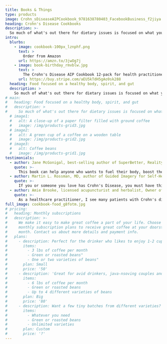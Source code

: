 ```yaml
---
title: Books & Things
type: products
image: Crohn_sDiseaseAIPCookbook_9781638780403_FacebookBusiness_f2jiya.jpg
heading: Crohn's Disease Cookbooks
description: >-
  So much of what's out there for dietary issues is focused on what you can't eat. I want to focus on what you can. Delicious and inspired food can come from any assortment of ingredients. Find yourself in the food you eat and what you can or can't becomes irrelavent.
intro:
  blurbs:
    - image: cookbook-100px_lznphf.png
      text: >
        Order from Amazon
      url: https://amzn.to/3jwOg7j
    - image: book-birthday_rmvblw.jpg
      text: >
        The Crohn's Disease AIP Cookbook 12-pack for health practitioners.
      url: https://buy.stripe.com/aEU5kTdH5gAo9sk288
  heading: Food focused on a healthy body, spirit, and gut
  description: >
    So much of what's out there for dietary issues is focused on what you can't eat. I want to focus on what you can. Delicious and inspired food can come from any assortment of ingredients. Find yourself in the food you eat and what you can or can't becomes irrelavent.
# main:
#   heading: Food focused on a healthy body, spirit, and gut
#   description: >
#     So much of what's out there for dietary issues is focused on what you can't eat. I want to focus on what you can. Delicious and inspired food can come from any assortment of ingredients. Find yourself in the food you eat and what you can or can't becomes irrelavent. 
  # image1:
  #   alt: A close-up of a paper filter filled with ground coffee
  #   image: /img/products-grid3.jpg
  # image2:
  #   alt: A green cup of a coffee on a wooden table
  #   image: /img/products-grid2.jpg
  # image3:
  #   alt: Coffee beans
  #   image: /img/products-grid1.jpg
testimonials:
  - author: Jane McGonigal, best-selling author of SuperBetter, Reality is Broken and Imaginable
    quote: >-
      This book can help anyone who wants to fuel their body, boost their resilience and heal with every meal. It's full of clear, science-based guidance to making healthy, delicious meals that reduce inflammation and help your body heal.
  - author: Martin L. Rossman, MD, author of Guided Imagery for Self-Healing
    quote: >-
      If you or someone you love has Crohn's Disease, you must have this book. For years we doctors told patients with autoimmune diseases that diet didn't matter—and we were dead wrong. Here is careful, clear science-based guidance to making healthy, delicious meals that reduce inflammation and help your body heal.
  - author: Amie Brooke, licensed acupuncturist and herbalist, Owner of Blue Soulspace
    quote: >-
      As a healthcare practitioner, I see many patients with Crohn's disease who have not been helped by traditional medical advice and pharmaceutical interventions. I commonly see the missing link in nutritional and lifestyle shifts for chronic health conditions. This book provides clear, easy strategies for eliminating food triggers and more importantly, replacing them with nutritious dietary options that heal internal inflammation, create symptom relief, and offer long-term wellness. I'm personally inspired to start using more cassava flour as a grain alternative in my own cooking, and there are some fantastic recipes in here to explore!
full_image: cookbook-food_g8fotm.jpg
# pricing:
#   heading: Monthly subscriptions
#   description: >-
#     We make it easy to make great coffee a part of your life. Choose one of our
#     monthly subscription plans to receive great coffee at your doorstep each
#     month. Contact us about more details and payment info.
#   plans:
#     - description: Perfect for the drinker who likes to enjoy 1-2 cups per day.
#       items:
#         - 3 lbs of coffee per month
#         - Green or roasted beans"
#         - One or two varieties of beans"
#       plan: Small
#       price: '50'
#     - description: 'Great for avid drinkers, java-nsoving couples and bigger crowds'
#       items:
#         - 6 lbs of coffee per month
#         - Green or roasted beans
#         - Up to 4 different varieties of beans
#       plan: Big
#       price: '80'
#     - description: Want a few tiny batches from different varieties? Try our custom plan
#       items:
#         - Whatever you need
#         - Green or roasted beans
#         - Unlimited varieties
#       plan: Custom
#       price: '?'
---
```




